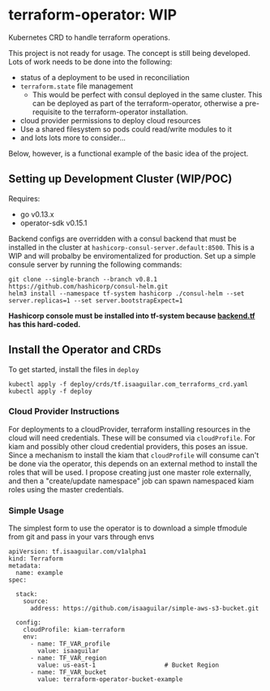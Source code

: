 # terraform-operator: **WIP**
Kubernetes CRD to handle terraform operations.

This project is not ready for usage. The concept is still being developed.  Lots of work needs to be done into the following:

- status of a deployment to be used in reconciliation
- `terraform.state` file management
    - This would be perfect with consul deployed in the same cluster. This can be deployed as part of the terraform-operator, otherwise a pre-requisite to the terraform-operator installation.
- cloud provider permissions to deploy cloud resources
- Use a shared filesystem so pods could read/write modules to it
- and lots lots more to consider...

Below, however, is a functional example of the basic idea of the project.

## Setting up Development Cluster (WIP/POC)

Requires:

- go v0.13.x
- operator-sdk v0.15.1

Backend configs are overridden with a consul backend that must be installed in the cluster at `hashicorp-consul-server.default:8500`. This is a WIP and will probalby be enviromentalized for production. Set up a simple consule server by running the following commands:

```
git clone --single-branch --branch v0.8.1 https://github.com/hashicorp/consul-helm.git
helm3 install --namespace tf-system hashicorp ./consul-helm --set server.replicas=1 --set server.bootstrapExpect=1
```

**Hashicorp console must be installed into tf-system because [backend.tf](docker/terraform/backend.tf) has this hard-coded.**

## Install the Operator and CRDs

To get started, install the files in `deploy`

```
kubectl apply -f deploy/crds/tf.isaaguilar.com_terraforms_crd.yaml
kubectl apply -f deploy
```

### Cloud Provider Instructions

For deployments to a cloudProvider, terraform installing resources in the 
cloud will need credentials. These will be consumed via `cloudProfile`. 
For kiam and possibly other cloud credential providers, this poses an issue. 
Since a mechanism to install the kiam that `cloudProfile` will consume can't
be done via the operator, this depends on an external method to install the 
roles that will be used. I propose creating just one master role externally, 
and then a "create/update namespace" job can spawn namespaced kiam roles using 
the master credentials.  

### Simple Usage

The simplest form to use the operator is to download a simple tfmodule from git and pass in your vars through envs

```
apiVersion: tf.isaaguilar.com/v1alpha1
kind: Terraform
metadata:
  name: example
spec:

  stack:
    source:
      address: https://github.com/isaaguilar/simple-aws-s3-bucket.git

  config:
    cloudProfile: kiam-terraform
    env:
      - name: TF_VAR_profile
        value: isaaguilar
      - name: TF_VAR_region
        value: us-east-1                   # Bucket Region
      - name: TF_VAR_bucket
        value: terraform-operator-bucket-example
```


